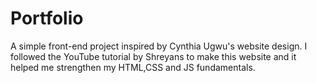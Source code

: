 # Portfolio
A simple front-end project inspired by Cynthia Ugwu's website design. I followed the YouTube tutorial by Shreyans to make this website and it helped me strengthen my HTML,CSS and JS fundamentals. 
